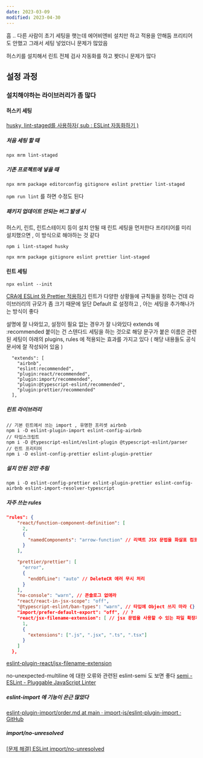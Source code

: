 ```yaml
---
date: 2023-03-09
modified: 2023-04-30
---
```


흠 .. 다른 사람이 초기 세팅을 햇는데 에어비엔비 설치만 하고 적용을 안해둠
프리티어도 안했고 그래서 세팅 넣었더니 문제가 많았음

허스키를 설치해서 린트 전체 검사 자동화를 하고 봣더니 문제가 많다

## 설정 과정

### 설치해야하는 라이브러리가 좀 많다

#### 허스키 세팅

[husky, lint-staged를 사용하자( sub : ESLint 자동화하기 )](https://velog.io/@do_dadu/husky-lint-staged%EB%A5%BC-%EC%82%AC%EC%9A%A9%ED%95%98%EC%9E%90-sub-ESLint-%EC%9E%90%EB%8F%99%ED%99%94%ED%95%98%EA%B8%B0)

##### 처음 세팅 할 때

```
npx mrm lint-staged
```

##### 기존 프로젝트에 넣을 때

```
npx mrm package editorconfig gitignore eslint prettier lint-staged
```

`npm run lint` 를 하면 수정도 된다

##### 패키지 업데이트 안되는 버그 발생 시

허스키, 린트, 린트스테이지 등이 설치 안될 때
린트 세팅을 먼저한다
프리티어를 미리 설치했으면 , 이 방식으로 해야하는 것 같다

```
npm i lint-staged husky
```

```
npx mrm package gitignore eslint prettier lint-staged
```

#### 린트 세팅

```shell
npx eslint --init
```

[CRA에 ESLint 와 Prettier 적용하기](https://velog.io/@sonic/CRA%EC%97%90-ESLint-%EC%99%80-Prettier-%EC%A0%81%EC%9A%A9%ED%95%98%EA%B8%B0)
린트가 다양한 상황들에 규칙들을 정하는 건데
라이브러리의 규모가 좀 크기 때문에
일단 Default 로 설정하고 , 아는 세팅을 추가해나가는 방식이 좋다

설명에 잘 나와있고, 설정이 필요 없는 경우가 잘 나와있다
extends 에 :recommended 붙이는 건 스텐다드 세팅을 하는 것으로
해당 문구가 붙은 이름은 관련된 세팅이 아래의 plugins, rules 에 적용되는 효과를 가지고 있다
( 해당 내용들도 공식 문서에 잘 작성되어 있음 )

```
  "extends": [
    "airbnb",
    "eslint:recommended",
    "plugin:react/recommended",
    "plugin:import/recommended",
    "plugin:@typescript-eslint/recommended",
    "plugin:prettier/recommended"
  ],
```

##### 린트 라이브러리

```shell
// 기본 린트에서 쓰는 import , 유명한 프리셋 airbnb
npm i -D eslint-plugin-import eslint-config-airbnb
// 타입스크립트
npm i -D @typescript-eslint/eslint-plugin @typescript-eslint/parser
// 린트 프리티어
npm i -D eslint-config-prettier eslint-plugin-prettier
```

##### 설치 안된 것만 추림

```
npm i -D eslint-config-prettier eslint-plugin-prettier eslint-config-airbnb eslint-import-resolver-typescript
```

##### 자주 쓰는 rules

```json
"rules": {
    "react/function-component-definition": [
      2,
      {
        "namedComponents": "arrow-function" // 리액트 JSX 문법을 화살표 컴포넌트로 통일시킨다
      }
    ],

    "prettier/prettier": [
      "error",
      {
        "endOfLine": "auto" // DeleteCR 에러 무시 처리
      }
    ],
    "no-console": "warn", // 콘솔로그 없애라
    "react/react-in-jsx-scope": "off",
    "@typescript-eslint/ban-types": "warn", // 타입에 Object 쓰지 마라 {} 와 같다
    "import/prefer-default-export": "off", // ?
    "react/jsx-filename-extension": [ // jsx 문법을 사용할 수 있는 파일 확장자 지정 (  해당 확장자가 아닌데 jsx가 있으면 에러 )
      1,
      {
        "extensions": [".js", ".jsx", ".ts", ".tsx"]
      }
    ]
  },
```

[eslint-plugin-react/jsx-filename-extension](https://github.com/jsx-eslint/eslint-plugin-react/blob/master/docs/rules/jsx-filename-extension)

no-unexpected-multiline 에 대한 오류와 관련된 eslint-semi 도 보면 좋다
[semi - ESLint - Pluggable JavaScript Linter](https://eslint.org/docs/latest/rules/semi)

##### eslint-import 에 기능이 은근 많았다

[eslint-plugin-import/order.md at main · import-js/eslint-plugin-import · GitHub](https://github.com/import-js/eslint-plugin-import/blob/main/docs/rules/order)

##### import/no-unresolved

[[문제 해결] ESLint import/no-unresolved](https://velog.io/@gingaminga/%EB%AC%B8%EC%A0%9C-%ED%95%B4%EA%B2%B0-ESLint-importno-unresolved)
